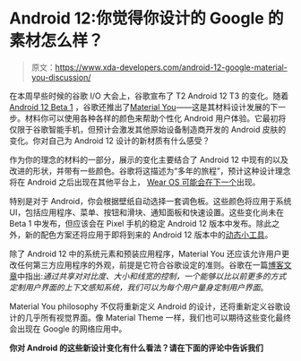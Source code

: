 # Android 12:你觉得你设计的 Google 的素材怎么样？

> 原文：<https://www.xda-developers.com/android-12-google-material-you-discussion/>

在本周早些时候的谷歌 I/O 大会上，谷歌宣布了 T2 Android 12 T3 的变化。随着 [Android 12 Beta 1](https://www.xda-developers.com/android-12-beta-1-hands-on/) ，谷歌还推出了[Material You](https://www.xda-developers.com/material-you/)——这是其材料设计发展的下一步。材料你可以使用各种各样的颜色来帮助个性化 Android 用户体验。它最初将仅限于谷歌智能手机，但预计会激发其他原始设备制造商开发的 Android 皮肤的变化。你对自己为 Android 12 设计的新材质有什么感受？

作为你的理念的材料的一部分，展示的变化主要结合了 Android 12 中现有的以及改进的形状，并带有一些颜色。谷歌将这描述为“多年的旅程”，预计这种设计理念将在 Android 之后出现在其他平台上， [Wear OS 可能会在下一个](https://www.xda-developers.com/new-wear-os-update-hands-on/)出现。

特别是对于 Android，你会根据壁纸自动选择一套调色板。这些颜色将应用于系统 UI，包括应用程序、菜单、按钮和滑块、通知面板和快速设置。这些变化尚未在 Beta 1 中发布，但应该会在 Pixel 手机的稳定 Android 12 版本中发布。除此之外，新的配色方案还将应用于即将到来的 Android 12 版本中的[动态小工具](https://www.xda-developers.com/google-android-12-widgets-overhaul/)。

除了 Android 12 中的系统元素和预装应用程序，Material You 还应该允许用户更改任何第三方应用程序的外观，前提是它符合谷歌设定的准则。谷歌在一篇[博客文章](https://material.io/blog/announcing-material-you)中指出:*通过共享对对比度、大小和线宽的控制，一个能够以比以前更多的方式定制用户界面的上下文感知系统，我们可以为每个用户量身定制用户界面*。

Material You philosophy 不仅将重新定义 Android 的设计，还将重新定义谷歌设计的几乎所有视觉界面。像 Material Theme 一样，我们也可以期待这些变化最终会出现在 Google 的网络应用中。

**你对 Android 的这些新设计变化有什么看法？请在下面的评论中告诉我们**